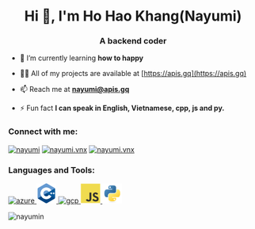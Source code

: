 <h1 align="center">Hi 👋, I'm Ho Hao Khang(Nayumi)</h1>
<h3 align="center">A backend coder</h3>

- 🌱 I’m currently learning **how to happy**

- 👨‍💻 All of my projects are available at [https://apis.gq](https://apis.gq)

- 📫 Reach me at **nayumi@apis.gq**

- ⚡ Fun fact **I can speak in English, Vietnamese, cpp, js and py.**

<h3 align="left">Connect with me:</h3>
<p align="left">
<a href="https://dev.to/nayumi" target="blank"><img align="center" src="https://raw.githubusercontent.com/rahuldkjain/github-profile-readme-generator/master/src/images/icons/Social/devto.svg" alt="nayumi" height="30" width="40" /></a>
<a href="https://fb.com/nayumi.vnx" target="blank"><img align="center" src="https://raw.githubusercontent.com/rahuldkjain/github-profile-readme-generator/master/src/images/icons/Social/facebook.svg" alt="nayumi.vnx" height="30" width="40" /></a>
<a href="https://instagram.com/nayumi.vnx" target="blank"><img align="center" src="https://raw.githubusercontent.com/rahuldkjain/github-profile-readme-generator/master/src/images/icons/Social/instagram.svg" alt="nayumi.vnx" height="30" width="40" /></a>
</p>

<h3 align="left">Languages and Tools:</h3>
<p align="left"> <a href="https://azure.microsoft.com/en-in/" target="_blank" rel="noreferrer"> <img src="https://www.vectorlogo.zone/logos/microsoft_azure/microsoft_azure-icon.svg" alt="azure" width="40" height="40"/> </a> <a href="https://www.w3schools.com/cpp/" target="_blank" rel="noreferrer"> <img src="https://raw.githubusercontent.com/devicons/devicon/master/icons/cplusplus/cplusplus-original.svg" alt="cplusplus" width="40" height="40"/> </a> <a href="https://cloud.google.com" target="_blank" rel="noreferrer"> <img src="https://www.vectorlogo.zone/logos/google_cloud/google_cloud-icon.svg" alt="gcp" width="40" height="40"/> </a> <a href="https://developer.mozilla.org/en-US/docs/Web/JavaScript" target="_blank" rel="noreferrer"> <img src="https://raw.githubusercontent.com/devicons/devicon/master/icons/javascript/javascript-original.svg" alt="javascript" width="40" height="40"/> </a> <a href="https://www.python.org" target="_blank" rel="noreferrer"> <img src="https://raw.githubusercontent.com/devicons/devicon/master/icons/python/python-original.svg" alt="python" width="40" height="40"/> </a> </p>

<p><img align="center" src="https://github-readme-stats.vercel.app/api/top-langs?username=nayumin&show_icons=true&locale=en&layout=compact" alt="nayumin" /></p>

